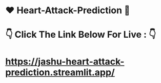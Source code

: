 #  ❤️ Heart-Attack-Prediction 💓
#  👇 Click The Link Below For Live : 👇 
# https://jashu-heart-attack-prediction.streamlit.app/
